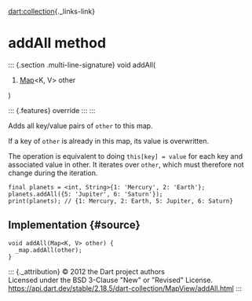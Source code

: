 [dart:collection](../../dart-collection/dart-collection-library){._links-link}

addAll method
=============

::: {.section .multi-line-signature}
void addAll(

1.  [Map](../../dart-core/map-class)\<K, V\> other

)

::: {.features}
override
:::
:::

Adds all key/value pairs of `other` to this map.

If a key of `other` is already in this map, its value is overwritten.

The operation is equivalent to doing `this[key] = value` for each key
and associated value in other. It iterates over `other`, which must
therefore not change during the iteration.

``` {.language-dart data-language="dart"}
final planets = <int, String>{1: 'Mercury', 2: 'Earth'};
planets.addAll({5: 'Jupiter', 6: 'Saturn'});
print(planets); // {1: Mercury, 2: Earth, 5: Jupiter, 6: Saturn}
```

Implementation {#source}
--------------

``` {.language-dart data-language="dart"}
void addAll(Map<K, V> other) {
  _map.addAll(other);
}
```

::: {._attribution}
© 2012 the Dart project authors\
Licensed under the BSD 3-Clause \"New\" or \"Revised\" License.\
<https://api.dart.dev/stable/2.18.5/dart-collection/MapView/addAll.html>
:::
